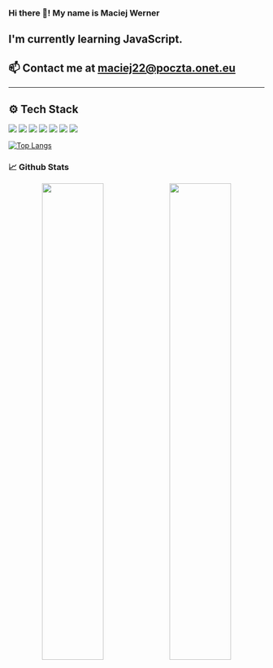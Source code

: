 ### Hi there 👋! My name is Maciej Werner

## I'm currently learning JavaScript.

## 📫 Contact me at maciej22@poczta.onet.eu

---
## ⚙️ Tech Stack
<p align="center">

<img src="https://img.shields.io/badge/Code-JavaScript-informational?style=flat&logo=JavaScript&logoColor=white&color=blue"></img>
<img src="https://img.shields.io/badge/Tech-NodeJS-informational?style=flat&logo=nodedotjs&logoColor=white&color=blue"></img>
<img src="https://img.shields.io/badge/Tech-MongoDB-informational?style=flat&logo=MongoDB&logoColor=white&color=blue"></img>
<img src="https://img.shields.io/badge/Tech-HTML5-informational?style=flat&logo=html5&logoColor=white&color=blue"></img>
<img src="https://img.shields.io/badge/Tech-CSS3-informational?style=flat&logo=css3&logoColor=white&color=blue"></img>
<img src="https://img.shields.io/badge/Editor-VSCode-informational?style=flat&logo=visual-studio-code&logoColor=white&color=blue"></img>
<img src="https://img.shields.io/badge/Tools-Postman-informational?style=flat&logo=postman&logoColor=white&color=blue"></img>

[![Top Langs](https://github-readme-stats.vercel.app/api/top-langs/?username=maciejwerner)](https://github.com/maciejwerner/github-readme-stats)

### 📈 Github Stats

<p align="center">
<img width="49%"  src="https://github-readme-stats.vercel.app/api/top-langs/?username=maciejwerner&layout=compact&langs_count=5&theme=buefy"></img>
<img width="49%"  src="https://github-readme-streak-stats.herokuapp.com/?user=maciejwerner"></img>
</p>

<br />
